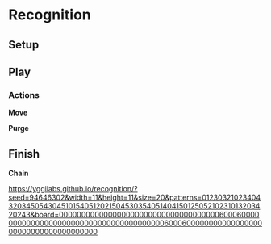 # Recognition

## Setup

## Play

### Actions

**Move**

**Purge**

## Finish

**Chain**

https://yggilabs.github.io/recognition/?seed=94646302&width=11&height=11&size=20&patterns=01230321023404320345054304510154051202150453035405140415012505210231013203420243&board=00000000000000000000000000000000000060006000000000000000000000000000000000000000600060000000000000000000000000000000000000
